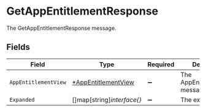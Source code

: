 # GetAppEntitlementResponse

The GetAppEntitlementResponse message.


## Fields

| Field                                                            | Type                                                             | Required                                                         | Description                                                      |
| ---------------------------------------------------------------- | ---------------------------------------------------------------- | ---------------------------------------------------------------- | ---------------------------------------------------------------- |
| `AppEntitlementView`                                             | [*AppEntitlementView](../../models/shared/appentitlementview.md) | :heavy_minus_sign:                                               | The AppEntitlementView message.                                  |
| `Expanded`                                                       | []map[string]*interface{}*                                       | :heavy_minus_sign:                                               | The expanded field.                                              |